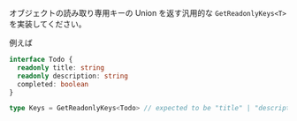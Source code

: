 <!--info-header-start-->
<!--info-header-end-->

オブジェクトの読み取り専用キーの Union を返す汎用的な `GetReadonlyKeys<T>` を実装してください。

例えば

```ts
interface Todo {
  readonly title: string
  readonly description: string
  completed: boolean
}

type Keys = GetReadonlyKeys<Todo> // expected to be "title" | "description"
```

<!--info-footer-start-->
<!--info-footer-end-->
